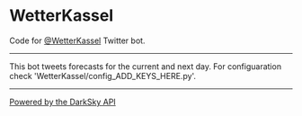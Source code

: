 # WetterKassel
Code for [@WetterKassel](https://twitter.com/WetterKassel) Twitter bot.

---

This bot tweets forecasts for the current and next day.
For configuaration check 'WetterKassel/config_ADD_KEYS_HERE.py'.

---

[Powered by the DarkSky API](https://darksky.net/poweredby)

